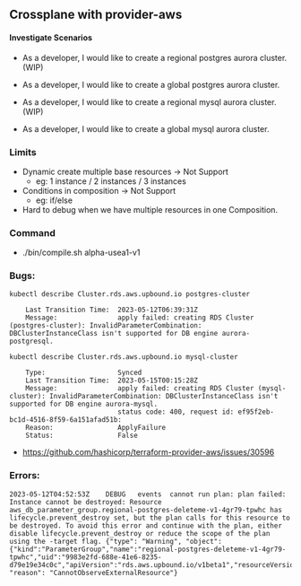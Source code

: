 ## Crossplane with provider-aws

#### Investigate Scenarios

- As a developer, I would like to create a regional postgres aurora cluster. (WIP)

- As a developer, I would like to create a global postgres aurora cluster.

- As a developer, I would like to create a regional mysql aurora cluster. (WIP)

- As a developer, I would like to create a global mysql aurora cluster.

### Limits
- Dynamic create multiple base resources -> Not Support
  - eg: 1 instance / 2 instances / 3 instances
- Conditions in composition -> Not Support
  - eg: if/else
- Hard to debug when we have multiple resources in one Composition.

### Command
- ./bin/compile.sh alpha-usea1-v1

### Bugs:
`kubectl describe Cluster.rds.aws.upbound.io postgres-cluster`

```
    Last Transition Time:  2023-05-12T06:39:31Z
    Message:               apply failed: creating RDS Cluster (postgres-cluster): InvalidParameterCombination: DBClusterInstanceClass isn't supported for DB engine aurora-postgresql.
```

`kubectl describe Cluster.rds.aws.upbound.io mysql-cluster`
```
    Type:                  Synced
    Last Transition Time:  2023-05-15T00:15:28Z
    Message:               apply failed: creating RDS Cluster (mysql-cluster): InvalidParameterCombination: DBClusterInstanceClass isn't supported for DB engine aurora-mysql.
                           status code: 400, request id: ef95f2eb-bc1d-4516-8f59-6a151afad51b:
    Reason:                ApplyFailure
    Status:                False
```

- https://github.com/hashicorp/terraform-provider-aws/issues/30596

### Errors:

```
2023-05-12T04:52:53Z	DEBUG	events	cannot run plan: plan failed: Instance cannot be destroyed: Resource aws_db_parameter_group.regional-postgres-deleteme-v1-4gr79-tpwhc has lifecycle.prevent_destroy set, but the plan calls for this resource to be destroyed. To avoid this error and continue with the plan, either disable lifecycle.prevent_destroy or reduce the scope of the plan using the -target flag.	{"type": "Warning", "object": {"kind":"ParameterGroup","name":"regional-postgres-deleteme-v1-4gr79-tpwhc","uid":"9983e2fd-688e-41e6-8235-d79e19e34c0c","apiVersion":"rds.aws.upbound.io/v1beta1","resourceVersion":"224178782"}, "reason": "CannotObserveExternalResource"}
```
